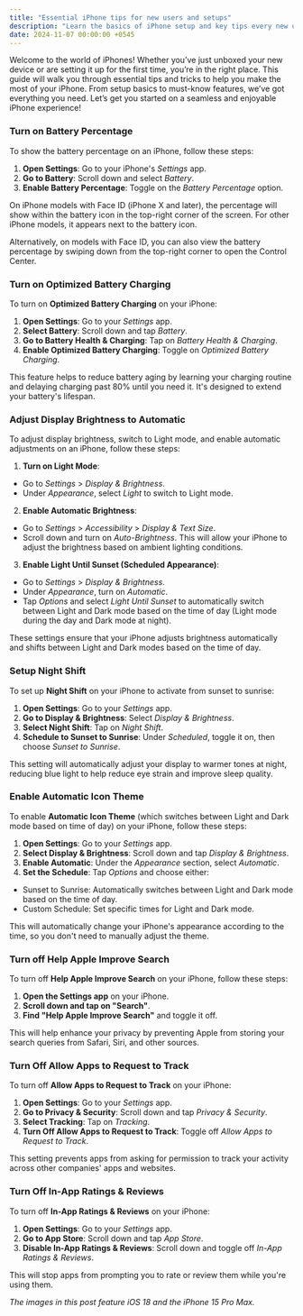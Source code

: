 ```yaml
---
title: "Essential iPhone tips for new users and setups"
description: "Learn the basics of iPhone setup and key tips every new user should know for a smoother, more personalized experience."
date: 2024-11-07 00:00:00 +0545
---
```


Welcome to the world of iPhones! Whether you’ve just unboxed your new device or are setting it up for the first time, you’re in the right place. This guide will walk you through essential tips and tricks to help you make the most of your iPhone. From setup basics to must-know features, we’ve got everything you need. Let’s get you started on a seamless and enjoyable iPhone experience!

### Turn on Battery Percentage

To show the battery percentage on an iPhone, follow these steps:

1. **Open Settings**: Go to your iPhone's _Settings_ app.
2. **Go to Battery**: Scroll down and select _Battery_.
3. **Enable Battery Percentage**: Toggle on the _Battery Percentage_ option.

On iPhone models with Face ID (iPhone X and later), the percentage will show within the battery icon in the top-right corner of the screen. For other iPhone models, it appears next to the battery icon.

Alternatively, on models with Face ID, you can also view the battery percentage by swiping down from the top-right corner to open the Control Center.

### Turn on Optimized Battery Charging

To turn on **Optimized Battery Charging** on your iPhone:

1. **Open Settings**: Go to your _Settings_ app.
2. **Select Battery**: Scroll down and tap _Battery_.
3. **Go to Battery Health & Charging**: Tap on _Battery Health & Charging_.
4. **Enable Optimized Battery Charging**: Toggle on _Optimized Battery Charging_.

This feature helps to reduce battery aging by learning your charging routine and delaying charging past 80% until you need it. It's designed to extend your battery's lifespan.

### Adjust Display Brightness to Automatic

To adjust display brightness, switch to Light mode, and enable automatic adjustments on an iPhone, follow these steps:

1. **Turn on Light Mode**:

- Go to _Settings_ > _Display & Brightness_.
- Under _Appearance_, select _Light_ to switch to Light mode.

2. **Enable Automatic Brightness**:

- Go to _Settings_ > _Accessibility_ > _Display & Text Size_.
- Scroll down and turn on _Auto-Brightness_. This will allow your iPhone to adjust the brightness based on ambient lighting conditions.

3. **Enable Light Until Sunset (Scheduled Appearance)**:

- Go to _Settings_ > _Display & Brightness_.
- Under _Appearance_, turn on _Automatic_.
- Tap _Options_ and select _Light Until Sunset_ to automatically switch between Light and Dark mode based on the time of day (Light mode during the day and Dark mode at night).

These settings ensure that your iPhone adjusts brightness automatically and shifts between Light and Dark modes based on the time of day.

### Setup Night Shift

To set up **Night Shift** on your iPhone to activate from sunset to sunrise:

1. **Open Settings**: Go to your _Settings_ app.
2. **Go to Display & Brightness**: Select _Display & Brightness_.
3. **Select Night Shift**: Tap on _Night Shift_.
4. **Schedule to Sunset to Sunrise**: Under _Scheduled_, toggle it on, then choose _Sunset to Sunrise_.

This setting will automatically adjust your display to warmer tones at night, reducing blue light to help reduce eye strain and improve sleep quality.

### Enable Automatic Icon Theme

To enable **Automatic Icon Theme** (which switches between Light and Dark mode based on time of day) on your iPhone, follow these steps:

1. **Open Settings**: Go to your _Settings_ app.
2. **Select Display & Brightness**: Scroll down and tap _Display & Brightness_.
3. **Enable Automatic**: Under the _Appearance_ section, select _Automatic_.
4. **Set the Schedule**: Tap _Options_ and choose either:

- Sunset to Sunrise: Automatically switches between Light and Dark mode based on the time of day.
- Custom Schedule: Set specific times for Light and Dark mode.

This will automatically change your iPhone's appearance according to the time, so you don't need to manually adjust the theme.

### Turn off Help Apple Improve Search

To turn off **Help Apple Improve Search** on your iPhone, follow these steps:

1. **Open the Settings app** on your iPhone.
2. **Scroll down and tap on "Search"**.
3. **Find "Help Apple Improve Search"** and toggle it off.

This will help enhance your privacy by preventing Apple from storing your search queries from Safari, Siri, and other sources.

### Turn Off Allow Apps to Request to Track

To turn off **Allow Apps to Request to Track** on your iPhone:

1. **Open Settings**: Go to your _Settings_ app.
2. **Go to Privacy & Security**: Scroll down and tap _Privacy & Security_.
3. **Select Tracking**: Tap on _Tracking_.
4. **Turn Off Allow Apps to Request to Track**: Toggle off _Allow Apps to Request to Track_.

This setting prevents apps from asking for permission to track your activity across other companies' apps and websites.

### Turn Off In-App Ratings & Reviews

To turn off **In-App Ratings & Reviews** on your iPhone:

1. **Open Settings**: Go to your _Settings_ app.
2. **Go to App Store**: Scroll down and tap _App Store_.
3. **Disable In-App Ratings & Reviews**: Scroll down and toggle off _In-App Ratings & Reviews_.

This will stop apps from prompting you to rate or review them while you're using them.

_The images in this post feature iOS 18 and the iPhone 15 Pro Max._
